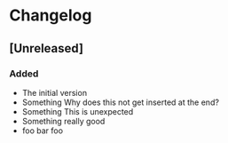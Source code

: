 # Changelog

## [Unreleased]

### Added

- The initial version
- Something Why does this not get inserted at the end?
- Something This is unexpected
- Something really good
- foo bar foo
